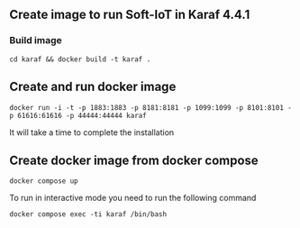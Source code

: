 ## Create image to run Soft-IoT in Karaf 4.4.1
### Build image
```
cd karaf && docker build -t karaf . 
```

## Create and run docker image

```
docker run -i -t -p 1883:1883 -p 8181:8181 -p 1099:1099 -p 8101:8101 -p 61616:61616 -p 44444:44444 karaf
```
It will take a time to complete the installation

## Create docker image from docker compose

```
docker compose up
```

To run in interactive mode you need to run the following command

```
docker compose exec -ti karaf /bin/bash
```

